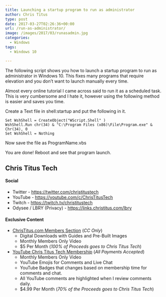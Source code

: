 ```yaml
---
title: Launching a startup program to run as administrator
author: Chris Titus
type: post
date: 2017-03-27T02:26:36+00:00
url: /run-as-administrator/
image: /images/2017/03/runasadmin.jpg
categories:
  - Windows
tags:
  - Windows 10

---
```

The following script shows you how to launch a startup program to run as administrator in Windows 10. This fixes many programs that require elevation and you don&#8217;t want to launch manually every time.<!--more-->

Almost every online tutorial I came across said to run it as a scheduled task. This is very cumbersome and I hate it, however using the following method is easier and saves you time.

Create a Text file in shell:startup and put the following in it.

```
Set WshShell = CreateObject("WScript.Shell" ) 
WshShell.Run chr(34) & "C:\Program Files (x86)\File\Program.exe" & Chr(34), 0 
Set WshShell = Nothing
```

Now save the file as ProgramName.vbs

You are done! Reboot and see that program launch.

## Chris Titus Tech

#### Social

- Twitter - <https://twitter.com/christitustech>
- YouTube - <https://youtube.com/c/ChrisTitusTech>
- Twitch - <https://twitch.tv/christitustech>
- Odysee / LBRY (Privacy) - <https://links.christitus.com/lbry>

#### Exclusive Content

- [ChrisTitus.com Members Section][1] (_CC Only_)
  - Digital Downloads with Guides and Pre-Built Images
  - Monthly Members Only Video
  - $5 Per Month (_100% of Proceeds goes to Chris Titus Tech_)
- [YouTube Chris Titus Tech Membership][2] (_All Payments Accepted_)
  - Monthly Members Only Video
  - YouTube Emojis for Comments and Live Chat
  - YouTube Badges that changes based on membership time for comments and chat.
  - All YouTube comments are highlighted when I review comments daily. 
  - $4.99 Per Month (_70% of the Proceeds goes to Chris Titus Tech_)

 [1]: https://portal.christitus.com
 [2]: https://links.christitus.com/join